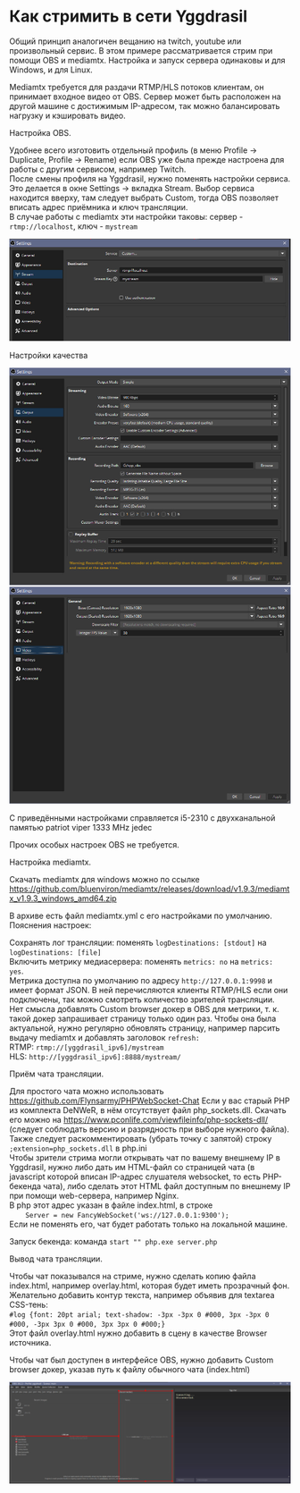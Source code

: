 # Как стримить в сети Yggdrasil

Общий принцип аналогичен вещанию на twitch, youtube или произвольный сервис. В этом примере рассматривается стрим при помощи OBS и mediamtx. Настройка и запуск сервера одинаковы и для Windows, и для Linux.

Мediamtx требуется для раздачи RTMP/HLS потоков клиентам, он принимает входное видео от OBS. Сервер может быть расположен на другой машине с достижимым IP-адресом, так можно балансировать нагрузку и кэшировать видео.

Настройка OBS.

Удобнее всего изготовить отдельный профиль (в меню Profile -> Duplicate, Profile -> Rename) если OBS уже была прежде настроена для работы с другим сервисом, например Twitch.  
После смены профиля на Yggdrasil, нужно поменять настройки сервиса. Это делается в окне Settings -> вкладка Stream. Выбор сервиса находится вверху, там следует выбрать Custom, тогда OBS позволяет вписать адрес приёмника и ключ трансляции.  
В случае работы с mediamtx эти настройки таковы: сервер - `rtmp://localhost`, ключ - `mystream`

![image](1.jpg)

Настройки качества

![image](2.jpg)
![image](3.jpg)

С приведёнными настройками справляется i5-2310 с двухканальной памятью patriot viper 1333 MHz jedec

Прочих особых настроек OBS не требуется.

Настройка mediamtx.

Скачать mediamtx для windows можно по ссылке https://github.com/bluenviron/mediamtx/releases/download/v1.9.3/mediamtx_v1.9.3_windows_amd64.zip

В архиве есть файл mediamtx.yml с его настройками по умолчанию. Пояснения настроек:

Сохранять лог трансляции: поменять `logDestinations: [stdout]` на `logDestinations: [file]`  
Включить метрику медиасервера: поменять `metrics: no` на `metrics: yes`.  
Метрика доступна по умолчанию по адресу `http://127.0.0.1:9998` и имеет формат JSON. В ней перечисляются клиенты RTMP/HLS если они подключены, так можно смотреть количество зрителей трансляции. Нет смысла добавлять Custom browser докер в OBS для метрики, т. к. такой докер запрашивает страницу только один раз. Чтобы она была актуальной, нужно регулярно обновлять страницу, например парсить выдачу mediamtx и добавлять заголовок `refresh:`  
RTMP: `rtmp://[yggdrasil_ipv6]/mystream`  
HLS:  `http://[yggdrasil_ipv6]:8888/mystream/`  

Приём чата трансляции.

Для простого чата можно использовать https://github.com/Flynsarmy/PHPWebSocket-Chat
Если у вас старый PHP из комплекта DeNWeR, в нём отсутствует файл php_sockets.dll. Скачать его можно на https://www.pconlife.com/viewfileinfo/php-sockets-dll/ (следует соблюдать версию и разрядность при выборе нужного файла). Также следует раскомментировать (убрать точку с запятой) строку `;extension=php_sockets.dll` в php.ini  
Чтобы зрители стрима могли открывать чат по вашему внешнему IP в Yggdrasil, нужно либо дать им HTML-файл со страницей чата (в javascript которой вписан IP-адрес слушателя websocket, то есть PHP-бекенда чата), либо сделать этот HTML файл доступным по внешнему IP при помощи web-сервера, например Nginx.  
В php этот адрес указан в файле index.html, в строке  
`    Server = new FancyWebSocket('ws://127.0.0.1:9300');`  
Если не поменять его, чат будет работать только на локальной машине.  

Запуск бекенда: команда `start "" php.exe server.php`

Вывод чата трансляции.

Чтобы чат показывался на стриме, нужно сделать копию файла index.html, например overlay.html, которая будет иметь прозрачный фон. Желательно добавить контур текста, например объявив для textarea CSS-тень:  
`#log {font: 20pt arial; text-shadow: -3px -3px 0 #000, 3px -3px 0 #000, -3px 3px 0 #000, 3px 3px 0 #000;}`  
Этот файл overlay.html нужно добавить в сцену в качестве Browser источника.

Чтобы чат был доступен в интерфейсе OBS, нужно добавить Custom browser докер, указав путь к файлу обычного чата (index.html)

![image](4.jpg)
